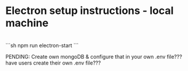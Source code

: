 # Electron setup instructions - local machine

<br/>
   ```sh
   npm run electron-start
   ```
<br/>

<p>PENDING: Create own mongoDB & configure that in your own .env file???
have users create their own .env file???
  

</p>
